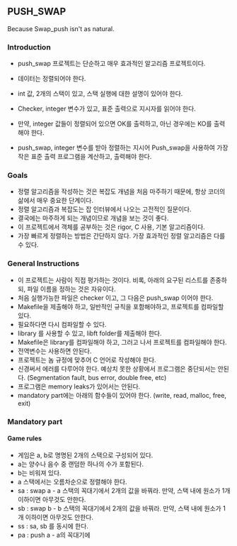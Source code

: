 ## PUSH_SWAP

Because Swap_push isn't as natural.

### Introduction

* push_swap 프로젝트는 단순하고 매우 효과적인 알고리즘 프로젝트이다.
* 데이터는 정렬되어야 한다.
* int 값, 2개의 스택이 있고, 스택 실행에 대한 설명이 있어야 한다.

* Checker, integer 변수가 있고, 표준 출력으로 지시자를 읽어야 한다.
* 만약, integer 값들이 정렬되어 있으면 OK를 출력하고, 아닌 경우에는 KO를 출력해야 한다.

* push_swap, integer 변수를 받아 정렬하는 지시어 Push_swap을 사용하여 가장 작은 표준 출력 프로그램을 계산하고, 출력해야 한다.

### Goals

* 정렬 알고리즘을 작성하는 것은 복잡도 개념을 처음 마주하기 때문에, 항상 코더의 삶에서 매우 중요한 단계이다.
* 정렬 알고리즘과 복잡도는 잡 인터뷰에서 나오는 고전적인 질문이다.
* 결국에는 마주하게 되는 개념이므로 개념을 보는 것이 좋다.
* 이 프로젝트에서 객체를 공부하는 것은 rigor, C 사용, 기본 알고리즘이다.
* 가장 빠르게 정렬하는 방법은 간단하지 않다. 가장 효과적인 정렬 알고리즘은 다를 수 있다.

### General Instructions

* 이 프로젝트는 사람이 직접 평가하는 것이다. 비록, 아래의 요구된 리스트를 존중하되, 파일 이름을 정하는 것은 자유이다.
* 처음 실행가능한 파일은 checker 이고, 그 다음은 push_swap 이어야 한다.
* Makefile을 제출해야 하고, 일반적인 규칙을 포함해야하고, 프로젝트를 컴파일할 있다.
* 필요하다면 다시 컴파일할 수 있다.
* library 를 사용할 수 있고, libft folder를 제출해야 한다. 
* Makefile은 library를 컴파일해야 하고, 그러고 나서 프로젝트를 컴파일해야 한다.
* 전역변수는 사용하면 안된다.
* 프로젝트는 놈 규정에 맞추어 C 언어로 작성해야 한다.
* 신경써서 에러를 다루어야 한다. 예상치 못한 상황에서 프로그램은 중단되서는 안된다. (Segmentation fault, bus error, double free, etc)
* 프로그램은 memory leaks가 있어서는 안된다.
* mandatory part에는 아래의 함수들이 있어야 한다. (write, read, malloc, free, exit)

### Mandatory part

#### Game rules

* 게임은 a, b로 명명된 2개의 스택으로 구성되어 있다.
* a는 양수나 음수 중 랜덤한 하나의 수가 포함된다.
* b는 비워져 있다.
* a 스택에서는 오름차순으로 정렬해야 한다.
* sa : swap a - a 스택의 꼭대기에서 2개의 값을 바꿔라. 만약, 스택 내에 원소가 1개 이하이면 아무것도 안한다.
* sb : swap b - b 스택의 꼭대기에서 2개의 값을 바꿔라. 만약, 스택 내에 원소가 1개 이하이면 아무것도 안한다.
* ss : sa, sb 를 동시에 한다.
* pa : push a - a의 꼭대기에 

#### 



